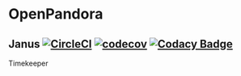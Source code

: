 # OpenPandora 
## Janus [![CircleCI](https://circleci.com/gh/tjololo/openpandora-ouroboros.svg?style=svg)](https://circleci.com/gh/tjololo/openpandora-ouroboros) [![codecov](https://codecov.io/gh/tjololo/openpandora-ouroboros/branch/master/graph/badge.svg)](https://codecov.io/gh/tjololo/openpandora-ouroboros) [![Codacy Badge](https://api.codacy.com/project/badge/Grade/2a6bbf2a6f9e450bb39bd0371da4963f)](https://www.codacy.com/app/vemundg/openpandora-ouroboros?utm_source=github.com&amp;utm_medium=referral&amp;utm_content=tjololo/openpandora-ouroboros&amp;utm_campaign=Badge_Grade)
Timekeeper

